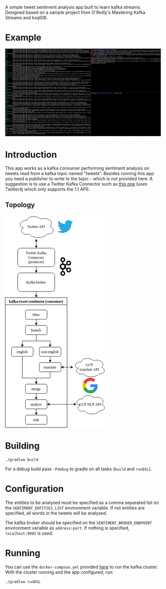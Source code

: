 A simple tweet sentiment analysis app built to learn kafka streams. Designed
based on a sample project from O'Reilly's Mastering Kafka Streams and ksqlDB.

# Example

![Example usage](res/example.gif)

# Introduction

This app works as a kafka consumer performing sentiment analysis on tweets read
from a kafka topic named "tweets". Besides running this app you need a
publisher to write to the topic - which is not provided here. A suggestion is
to use a Twitter Kafka Connector such as [this
one](https://github.com/afarah/kafka-connect-twitter) (uses Twitter4j
which only supports the 1.1 API).

## Topology

![The stream processing topology](res/topo.png)

# Building

```
./gradlew build
```

For a debug build pass `-Pdebug` to gradle on all tasks (`build` and `runDSL`).

# Configuration

The entities to be analysed must be specified as a comma separated list on the
`SENTIMENT_ENTITIES_LIST` environment variable. If not entities are specified, all words
in the tweets will be analysed.

The kafka broker should be specified on the `SENTIMENT_BROKER_ENDPOINT`
environment variable as `address:port`. If nothing is specified,
`localhost:9092` is used.

# Running

You can use the `docker-compose.yml` provided
[here](https://github.com/afarah/kafka-connect-twitter) to run the kafka
cluster. With the cluster running and the app configured, run:

```
./gradlew runDSL
```
